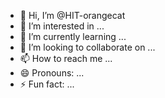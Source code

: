 - 👋 Hi, I’m @HIT-orangecat
- 👀 I’m interested in ...
- 🌱 I’m currently learning ...
- 💞️ I’m looking to collaborate on ...
- 📫 How to reach me ...
- 😄 Pronouns: ...
- ⚡ Fun fact: ...

<!---
HIT-orangecat/HIT-orangecat is a ✨ special ✨ repository because its `README.md` (this file) appears on your GitHub profile.
You can click the Preview link to take a look at your changes.
--->
